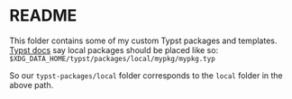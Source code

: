 # README

This folder contains some of my custom Typst packages and templates.
[Typst docs](https://github.com/typst/packages) say local packages should be
placed like so: `$XDG_DATA_HOME/typst/packages/local/mypkg/mypkg.typ`

So our `typst-packages/local` folder corresponds to the `local` folder in the
above path.
